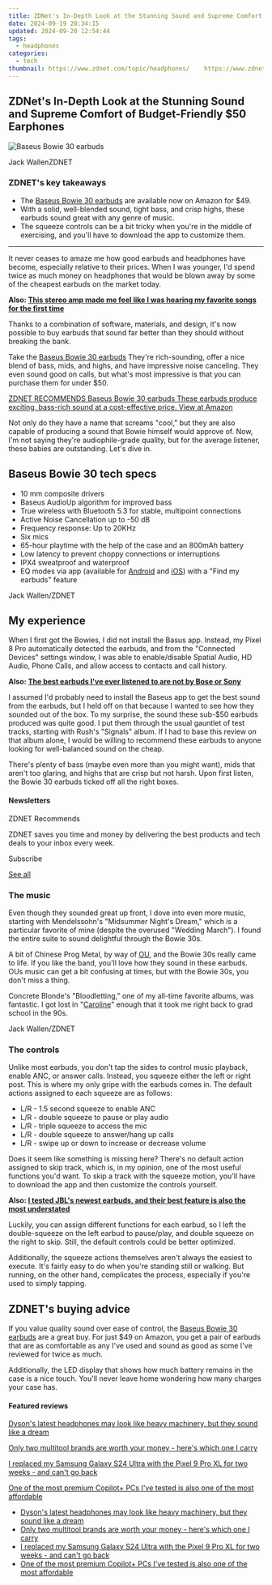 ```yaml
---
title: ZDNet's In-Depth Look at the Stunning Sound and Supreme Comfort of Budget-Friendly $50 Earphones
date: 2024-09-19 20:34:15
updated: 2024-09-20 12:54:44
tags:
  - headphones
categories:
  - tech
thumbnail: https://www.zdnet.com/topic/headphones/    https://www.zdnet.com/a/img/resize/d7dbd90f97c590467cee36fbac2158a2b6d32245/2024/07/23/709e4f22-310a-4385-a505-0209b92d9010/bowie30hero.jpg?width=170&height=96&fit=crop&auto=webp
---
```


## ZDNet's In-Depth Look at the Stunning Sound and Supreme Comfort of Budget-Friendly $50 Earphones

![Baseus Bowie 30 earbuds](https://www.zdnet.com/a/img/resize/a7959c6f93c2d2b4c0e4d70cc62557c99aebe7ee/2024/07/23/709e4f22-310a-4385-a505-0209b92d9010/bowie30hero.jpg?auto=webp&width=1280)

Jack WallenZDNET

### ZDNET's key takeaways

* The [Baseus Bowie 30 earbuds](https://buy.geni.us/Proxy.ashx?TSID=368250&GR%5FURL=https%3A%2F%2Fwww.amazon.com%2FBaseus-Cancelling-Sound-50dB-Multipoint-Customizd-Bowie%2Fdp%2FB0CZ8FT6TD%2F%3Ftag%3Dzd-buy-button-20%26ascsubtag%3D%5F%5FCOM%5FCLICK%5FID%5F%5F%7C365339e6-256e-4241-87df-8f6954c0ea3a%7Cdtp&dtb=1) are available now on Amazon for $49.
* With a solid, well-blended sound, tight bass, and crisp highs, these earbuds sound great with any genre of music.
* The squeeze controls can be a bit tricky when you're in the middle of exercising, and you'll have to download the app to customize them.

---

It never ceases to amaze me how good earbuds and headphones have become, especially relative to their prices. When I was younger, I'd spend twice as much money on headphones that would be blown away by some of the cheapest earbuds on the market today. 

**Also: [This stereo amp made me feel like I was hearing my favorite songs for the first time](https://www.zdnet.com/home-and-office/home-entertainment/this-stereo-amp-made-me-feel-like-i-was-hearing-my-favorite-songs-for-the-first-time/)**

Thanks to a combination of software, materials, and design, it's now possible to buy earbuds that sound far better than they should without breaking the bank.   
  
Take the [Baseus Bowie 30 earbuds](https://buy.geni.us/Proxy.ashx?TSID=368250&GR%5FURL=https%3A%2F%2Fwww.amazon.com%2FBaseus-Cancelling-Sound-50dB-Multipoint-Customizd-Bowie%2Fdp%2FB0CZ8FT6TD%2F%3Ftag%3Dzd-buy-button-20%26ascsubtag%3D%5F%5FCOM%5FCLICK%5FID%5F%5F%7C365339e6-256e-4241-87df-8f6954c0ea3a%7Cdtp&dtb=1) They're rich-sounding, offer a nice blend of bass, mids, and highs, and have impressive noise canceling. They even sound good on calls, but what's most impressive is that you can purchase them for under $50\. 

[ZDNET RECOMMENDS Baseus Bowie 30 earbuds These earbuds produce exciting, bass-rich sound at a cost-effective price. View at Amazon](https://buy.geni.us/Proxy.ashx?TSID=368250&GR%5FURL=https%3A%2F%2Fwww.amazon.com%2FBaseus-Cancelling-Sound-50dB-Multipoint-Customizd-Bowie%2Fdp%2FB0CZ8FT6TD%2F%3Ftag%3Dzd-buy-button-20%26ascsubtag%3D%5F%5FCOM%5FCLICK%5FID%5F%5F%7C365339e6-256e-4241-87df-8f6954c0ea3a%7Cdtp&dtb=1)

Not only do they have a name that screams "cool," but they are also capable of producing a sound that Bowie himself would approve of. Now, I'm not saying they're audiophile-grade quality, but for the average listener, these babies are outstanding. Let's dive in.

## Baseus Bowie 30 tech specs

* 10 mm composite drivers
* Baseus AudioUp algorithm for improved bass
* True wireless with Bluetooth 5.3 for stable, multipoint connections
* Active Noise Cancellation up to -50 dB
* Frequency response: Up to 20KHz
* Six mics
* 65-hour playtime with the help of the case and an 800mAh battery
* Low latency to prevent choppy connections or interruptions
* IPX4 sweatproof and waterproof
* EQ modes via app (available for [Android](https://play.google.com/store/apps/details?id=com.baseus.intelligent&hl=en%5FUS) and [iOS](https://play.google.com/store/apps/details?id=com.baseus.intelligent)) with a "Find my earbuds" feature

Jack Wallen/ZDNET

## My experience

When I first got the Bowies, I did not install the Basus app. Instead, my Pixel 8 Pro automatically detected the earbuds, and from the "Connected Devices" settings window, I was able to enable/disable Spatial Audio, HD Audio, Phone Calls, and allow access to contacts and call history.

**Also: [The best earbuds I've ever listened to are not by Bose or Sony](https://www.zdnet.com/article/the-best-earbuds-ive-ever-listened-to-are-not-by-bose-or-sony-and-80-off-for-prime-day/)**

I assumed I'd probably need to install the Baseus app to get the best sound from the earbuds, but I held off on that because I wanted to see how they sounded out of the box. To my surprise, the sound these sub-$50 earbuds produced was quite good. I put them through the usual gauntlet of test tracks, starting with Rush's "Signals" album. If I had to base this review on that album alone, I would be willing to recommend these earbuds to anyone looking for well-balanced sound on the cheap.

There's plenty of bass (maybe even more than you might want), mids that aren't too glaring, and highs that are crisp but not harsh. Upon first listen, the Bowie 30 earbuds ticked off all the right boxes.

#### Newsletters

ZDNET Recommends

ZDNET saves you time and money by delivering the best products and tech deals to your inbox every week.

 Subscribe

[See all](https://www.zdnet.com/newsletters/)

### The music

Even though they sounded great up front, I dove into even more music, starting with Mendelssohn's "Midsummer Night's Dream," which is a particular favorite of mine (despite the overused "Wedding March"). I found the entire suite to sound delightful through the Bowie 30s.

A bit of Chinese Prog Metal, by way of [OU](https://youtu.be/uoKL23zNg7w?si=yo6cH066lNsRIDa2), and the Bowie 30s really came to life. If you like the band, you'll love how they sound in these earbuds. OUs music can get a bit confusing at times, but with the Bowie 30s, you don't miss a thing.

Concrete Blonde's "Bloodletting," one of my all-time favorite albums, was fantastic. I got lost in "[Caroline](https://youtu.be/wlg91FG9m5Y?si=YdLuDzekJApxRzYW)" enough that it took me right back to grad school in the 90s.

Jack Wallen/ZDNET

### The controls

Unlike most earbuds, you don't tap the sides to control music playback, enable ANC, or answer calls. Instead, you squeeze either the left or right post. This is where my only gripe with the earbuds comes in. The default actions assigned to each squeeze are as follows: 

* L/R - 1.5 second squeeze to enable ANC
* L/R - double squeeze to pause or play audio
* L/R - triple squeeze to access the mic
* L/R - double squeeze to answer/hang up calls
* L/R - swipe up or down to increase or decrease volume

Does it seem like something is missing here? There's no default action assigned to skip track, which is, in my opinion, one of the most useful functions you'd want. To skip a track with the squeeze motion, you'll have to download the app and then customize the controls yourself. 

**Also: [I tested JBL's newest earbuds, and their best feature is also the most understated](https://www.zdnet.com/article/i-tested-jbls-newest-earbuds-and-their-best-feature-is-also-the-most-understated/)**

Luckily, you can assign different functions for each earbud, so I left the double-squeeze on the left earbud to pause/play, and double squeeze on the right to skip. Still, the default controls could be better optimized. 

Additionally, the squeeze actions themselves aren't always the easiest to execute. It's fairly easy to do when you're standing still or walking. But running, on the other hand, complicates the process, especially if you're used to simply tapping. 

## ZDNET's buying advice

If you value quality sound over ease of control, the [Baseus Bowie 30 earbuds](https://buy.geni.us/Proxy.ashx?TSID=368250&GR%5FURL=https%3A%2F%2Fwww.amazon.com%2FBaseus-Cancelling-Sound-50dB-Multipoint-Customizd-Bowie%2Fdp%2FB0CZ8FT6TD%2F%3Ftag%3Dzd-buy-button-20%26ascsubtag%3D%5F%5FCOM%5FCLICK%5FID%5F%5F%7C365339e6-256e-4241-87df-8f6954c0ea3a%7Cdtp&dtb=1) are a great buy. For just $49 on Amazon, you get a pair of earbuds that are as comfortable as any I've used and sound as good as some I've reviewed for twice as much. 

Additionally, the LED display that shows how much battery remains in the case is a nice touch. You'll never leave home wondering how many charges your case has.

#### Featured reviews

[Dyson's latest headphones may look like heavy machinery, but they sound like a dream](https://www.zdnet.com/article/i-tested-dysons-500-flagship-headphones-and-theyre-more-competitive-than-expected/ "Dyson's latest headphones may look like heavy machinery, but they sound like a dream")

[Only two multitool brands are worth your money - here's which one I carry](https://www.zdnet.com/article/only-two-multitool-brands-are-worth-your-money-heres-which-one-i-carry/ "Only two multitool brands are worth your money - here's which one I carry")

[I replaced my Samsung Galaxy S24 Ultra with the Pixel 9 Pro XL for two weeks - and can't go back](https://www.zdnet.com/article/i-replaced-my-samsung-galaxy-s24-ultra-with-the-pixel-9-pro-xl-for-two-weeks-and-cant-go-back/ "I replaced my Samsung Galaxy S24 Ultra with the Pixel 9 Pro XL for two weeks - and can't go back")

[One of the most premium Copilot+ PCs I've tested is also one of the most affordable](https://www.zdnet.com/article/one-of-the-most-premium-copilot-pcs-ive-tested-is-also-one-of-the-most-affordable/ "One of the most premium Copilot+ PCs I've tested is also one of the most affordable")

* [Dyson's latest headphones may look like heavy machinery, but they sound like a dream](https://www.zdnet.com/article/i-tested-dysons-500-flagship-headphones-and-theyre-more-competitive-than-expected/ "Dyson's latest headphones may look like heavy machinery, but they sound like a dream")
* [Only two multitool brands are worth your money - here's which one I carry](https://www.zdnet.com/article/only-two-multitool-brands-are-worth-your-money-heres-which-one-i-carry/ "Only two multitool brands are worth your money - here's which one I carry")
* [I replaced my Samsung Galaxy S24 Ultra with the Pixel 9 Pro XL for two weeks - and can't go back](https://www.zdnet.com/article/i-replaced-my-samsung-galaxy-s24-ultra-with-the-pixel-9-pro-xl-for-two-weeks-and-cant-go-back/ "I replaced my Samsung Galaxy S24 Ultra with the Pixel 9 Pro XL for two weeks - and can't go back")
* [One of the most premium Copilot+ PCs I've tested is also one of the most affordable](https://www.zdnet.com/article/one-of-the-most-premium-copilot-pcs-ive-tested-is-also-one-of-the-most-affordable/ "One of the most premium Copilot+ PCs I've tested is also one of the most affordable")

<ins class="adsbygoogle"
     style="display:block"
     data-ad-format="autorelaxed"
     data-ad-client="ca-pub-7571918770474297"
     data-ad-slot="1223367746"></ins>



<ins class="adsbygoogle"
     style="display:block"
     data-ad-client="ca-pub-7571918770474297"
     data-ad-slot="8358498916"
     data-ad-format="auto"
     data-full-width-responsive="true"></ins>

